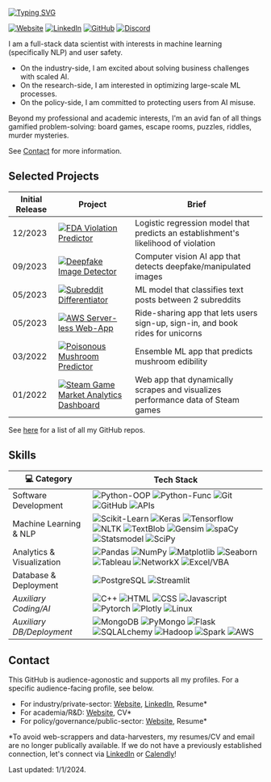 [![Typing SVG](https://readme-typing-svg.demolab.com?font=Fira+Code&duration=1000&pause=1000&vCenter=true&width=435&lines=Christopher+Denq;Full-stack+Data+Scientist;Mathematical+AI+Researcher;AI+Governance+Researcher)](https://git.io/typing-svg)

[![Website](https://img.shields.io/badge/website-343434?style=for-the-badge&logo=About.me&logoColor=white)](https://cdenq.github.io/)
[![LinkedIn](https://img.shields.io/badge/linkedin-%230077B5.svg?&style=for-the-badge&logo=linkedin&logoColor=white)](https://www.linkedin.com/in/christopherdenq/)
[![GitHub](https://img.shields.io/badge/-Github-333?style=for-the-badge&logo=GitHub&logoColor=white)](https://github.com/cdenq)
[![Discord](https://img.shields.io/badge/Discord-7289DA?style=for-the-badge&logo=discord&logoColor=white)](https://discordapp.com/users/122537517835616257)

I am a full-stack data scientist with interests in machine learning (specifically NLP) and user safety.

- On the industry-side, I am excited about solving business challenges with scaled AI.
- On the research-side, I am interested in optimizing large-scale ML processes.
- On the policy-side, I am committed to protecting users from AI misuse.
  
Beyond my professional and academic interests, I'm an avid fan of all things gamified problem-solving: board games, escape rooms, puzzles, riddles, murder mysteries. 

See [Contact](#contact) for more information.

## Selected Projects
| **Initial Release** | **Project** | **Brief**
| - | - | - 
| 12/2023 | [![FDA Violation Predictor](https://img.shields.io/badge/fda--violation--predictor-black?logo=github&logoColor=white)](https://github.com/cdenq/fda-food-violation-score-predictor) | Logistic regression model that predicts an establishment's likelihood of violation 
| 09/2023 | [![Deepfake Image Detector](https://img.shields.io/badge/deepfake--image--detector-black?logo=github&logoColor=white)](https://github.com/cdenq/deepfake-image-detector) | Computer vision AI app that detects deepfake/manipulated images 
| 05/2023 | [![Subreddit Differentiator](https://img.shields.io/badge/subreddit--differentiator-black?logo=github&logoColor=white)](https://github.com/cdenq/subreddit-differentiator) | ML model that classifies text posts between 2 subreddits 
| 05/2023 | [![AWS Server-less Web-App](https://img.shields.io/badge/unicorn--ride--share--app-black?logo=github&logoColor=white)](https://github.com/cdenq/my-directory) | Ride-sharing app that lets users sign-up, sign-in, and book rides for unicorns 
| 03/2022 | [![Poisonous Mushroom Predictor](https://img.shields.io/badge/poisonous--mushroom--predictor-black?logo=github&logoColor=white)](https://github.com/cdenq/mushroom-edibility-predictor) | Ensemble ML app that predicts mushroom edibility 
| 01/2022 | [![Steam Game Market Analytics Dashboard](https://img.shields.io/badge/steam--game--market--analytics--dashboard-black?logo=github&logoColor=white)](https://github.com/cdenq/web-dashboard-of-video-game-industry) | Web app that dynamically scrapes and visualizes performance data of Steam games 

See [here](https://github.com/cdenq/my-directory) for a list of all my GitHub repos.

## Skills

| 💻 **Category** | **Tech Stack**
| - | -
| Software Development |![Python-OOP](https://img.shields.io/badge/Python-OOP-gray?logo=python&logoColor=white&labelColor=blue) ![Python-Func](https://img.shields.io/badge/Python-Functional-gray?logo=python&logoColor=white&labelColor=blue) ![Git](https://img.shields.io/badge/Git-black?logo=git&logoColor=white) ![GitHub](https://img.shields.io/badge/GitHub-black?logo=github&logoColor=white) ![APIs](https://img.shields.io/badge/APIs-black?logoColor=white)
| Machine Learning & NLP | ![Scikit-Learn](https://img.shields.io/badge/Scikit--Learn-orange?logo=scikitlearn&logoColor=white) ![Keras](https://img.shields.io/badge/Keras-crimson?logo=keras&logoColor=white) ![Tensorflow](https://img.shields.io/badge/Tensorflow-orange?logo=tensorflow&logoColor=white) ![NLTK](https://img.shields.io/badge/NLTK-blue?logo=NLTK&logoColor=white) ![TextBlob](https://img.shields.io/badge/TextBlob-black?logo=TextBlob&logoColor=white) ![Gensim](https://img.shields.io/badge/Gensim-blue?logo=gensim&logoColor=white) ![spaCy](https://img.shields.io/badge/spaCy-blue?logo=spacy&logoColor=white) ![Statsmodel](https://img.shields.io/badge/Statsmodel-darkgreen?logo=statsmodel&logoColor=white) ![SciPy](https://img.shields.io/badge/SciPy-blue?logo=scipy&logoColor=white)
| Analytics & Visualization | ![Pandas](https://img.shields.io/badge/Pandas-black?logo=pandas&logoColor=white) ![NumPy](https://img.shields.io/badge/NumPy-blue?logo=numpy&logoColor=white) ![Matplotlib](https://img.shields.io/badge/Matplotlib-black?logo=matplotlib&logoColor=white) ![Seaborn](https://img.shields.io/badge/Seaborn-blue?logo=seaborn&logoColor=white) ![Tableau](https://img.shields.io/badge/Tableau-white?logo=tableau&logoColor=black) ![NetworkX](https://img.shields.io/badge/NetworkX-orange?logo=NetworkX&logoColor=white) ![Excel/VBA](https://img.shields.io/badge/Excel%2FVBA-darkgreen?logo=microsoftexcel&logoColor=white) 
| Database & Deployment |  ![PostgreSQL](https://img.shields.io/badge/PostgreSQL-blue?logo=postgresql&logoColor=white) ![Streamlit](https://img.shields.io/badge/Streamlit-crimson?logo=streamlit&logoColor=white) ![]()
| *Auxiliary Coding/AI* | ![C++](https://img.shields.io/badge/C%2B%2B-blue?logo=cplusplus&logoColor=white) ![HTML](https://img.shields.io/badge/HTML-darkgreen?logo=html5&logoColor=white) ![CSS](https://img.shields.io/badge/CSS-darkgreen?logo=css3&logoColor=white) ![Javascript](https://img.shields.io/badge/JavaScript-gold?logo=javascript&logoColor=black) ![Pytorch](https://img.shields.io/badge/Pytorch-orange?logo=pytorch&logoColor=white) ![Plotly](https://img.shields.io/badge/Plotly-blue?logo=plotly&logoColor=white) ![Linux](https://img.shields.io/badge/Linux-black?logo=linux&logoColor=white)
| *Auxiliary DB/Deployment* | ![MongoDB](https://img.shields.io/badge/MongoDB-darkgreen?logo=mongodb&logoColor=white) ![PyMongo](https://img.shields.io/badge/PyMongo-blue?logo=pymongo&logoColor=white) ![Flask](https://img.shields.io/badge/Flask-black?logo=flask&logoColor=white) ![SQLALchemy](https://img.shields.io/badge/SQLAlchemy-crimson?logo=sqlalchemy&logoColor=white) ![Hadoop](https://img.shields.io/badge/Hadoop-Apache-gray?logo=apachehadoop&logoColor=black&labelColor=gold) ![Spark](https://img.shields.io/badge/Spark-Apache-gray?logo=apachespark&logoColor=white&labelColor=orange) ![AWS](https://img.shields.io/badge/AWS-orange?logo=amazonaws&logoColor=white)

## Contact

This GitHub is audience-agonostic and supports all my profiles. For a specific audience-facing profile, see below.
- For industry/private-sector: [Website](https://cdenq.github.io/subroutes/profile/data-science.html), [LinkedIn](https://www.linkedin.com/in/christopherdenq/), Resume*
- For academia/R&D: [Website](https://cdenq.github.io/subroutes/profile/ai-tech-research.html), CV*
- For policy/governance/public-sector: [Website](https://cdenq.github.io/subroutes/profile/ai-gov-research.html), Resume*

*To avoid web-scrappers and data-harvesters, my resumes/CV and email are no longer publically available. If we do not have a previously established connection, let's connect via [LinkedIn](https://www.linkedin.com/in/christopherdenq/) or [Calendly](https://calendly.com/christopherkd/coffee-chats)!

Last updated: 1/1/2024.